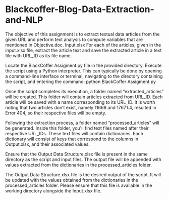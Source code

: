# Blackcoffer-Blog-Data-Extraction-and-NLP
The objective of this assignment is to extract textual data articles from the given URL and perform text analysis to compute variables that are mentioned in Objective.doc. Input.xlsx For each of the articles, given in the input.xlsx file, extract the article text and save the extracted article in a text file with URL_ID as its file name. 

Locate the BlackCoffer Assigment.py file in the provided directory. Execute the script using a Python interpreter. This can typically be done by opening a command-line interface or terminal, navigating to the directory containing the script, and entering the command: python BlackCoffer Assigment.py

Once the script completes its execution, a folder named “extracted_articles” will be created. This folder will contain articles extracted from URL_ID. Each article will be saved with a name corresponding to its URL_ID. It is worth noting that two articles don’t exist, namely 11668 and 17671.4, resulted in Error 404, so their respective files will be empty.

Following the extraction process, a folder named “processed_articles” will be generated. Inside this folder, you'll find text files named after their respective URL_IDs. These text files will contain dictionaries. Each dictionary will consist of keys that correspond to the columns in Output.xlsx, and their associated values.

Ensure that the Output Data Structure.xlsx file is present in the same directory as the script and input files. The output file will be appended with values extracted from the dictionaries in the processed_articles folder.

The Output Data Structure.xlsx file is the desired output of the script. It will be updated with the values obtained from the dictionaries in the processed_articles folder. Please ensure that this file is available in the working directory alongside the Input.xlsx file.
